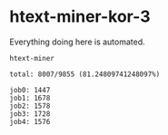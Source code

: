 # htext-miner-kor-3

Everything doing here is automated.

```
htext-miner

total: 8007/9855 (81.24809741248097%)

job0: 1447
job1: 1678
job2: 1578
job3: 1728
job4: 1576
```